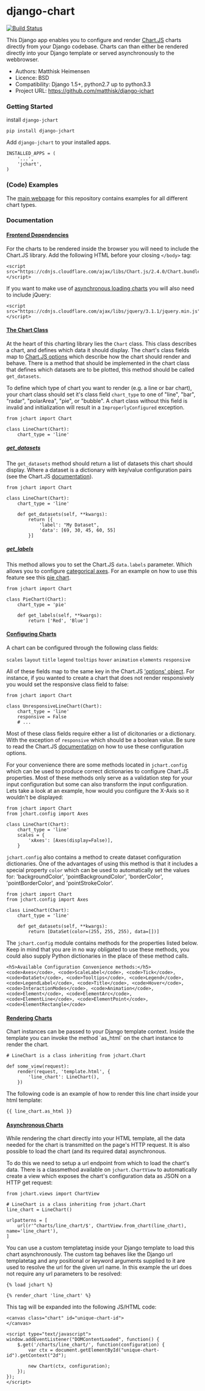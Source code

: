 # django-chart

[![Build Status](https://travis-ci.org/matthisk/django-chart.svg?branch=master)](https://travis-ci.org/matthisk/django-chart)

This Django app enables you to configure and render <a href="http://www.chartjs.org/">Chart.JS</a> charts directly from your Django codebase. Charts can than either be rendered directly into your Django template or served asynchronously to the webbrowser.

- Authors: Matthisk Heimensen
- Licence: BSD
- Compatibility: Django 1.5+, python2.7 up to python3.3
- Project URL: https://github.com/matthisk/django-jchart

### Getting Started

install ``django-jchart``

```
pip install django-jchart
```

Add ``django-jchart`` to your installed apps.

```
INSTALLED_APPS = (
    '...',
    'jchart',
)
```

### (Code) Examples

The [main webpage](http://django-jchart.matthisk.nl/) for this repository contains examples for all different chart types. 

### Documentation

<h4 class="section-title" id="docs-frontend-deps">
    <a class="fragment-link" href="#docs-frontend-deps">
        Frontend Dependencies
    </a>
</h4>

<p>
For the charts to be rendered inside the browser you will
need to include the Chart.JS library. Add the following
HTML before your closing <code>&lt;/body&gt;</code> tag: 
</p>

<pre><code class="language-html">&lt;script src="https://cdnjs.cloudflare.com/ajax/libs/Chart.js/2.4.0/Chart.bundle.min.js"&gt;&lt;/script&gt;</code></pre>

<p>
If you want to make use of <a href="#async-charts">asynchronous loading charts</a>
you will also need to include jQuery:
</p>

<pre><code class="language-html">&lt;script src="https://cdnjs.cloudflare.com/ajax/libs/jquery/3.1.1/jquery.min.js"&gt;&lt;/script&gt;</code></pre>

<h4 class="section-title" id="docs-chart-objects">
    <a class="fragment-link" href="#docs-chart-objects">
        The Chart Class
    </a>
</h4>

<p>
    At the heart of this charting library lies the <code>Chart</code> class. This class describes a chart, and defines which data it should display. The chart's class fields map to <a href="http://www.chartjs.org/docs/#chart-configuration">Chart.JS options</a> which describe how the chart should render and behave. There is a method that should be implemented in the chart class that defines which datasets are to be plotted, this method should be called <code>get_datasets</code>.
</p>

<p>
    To define which type of chart you want to render (e.g. a line or bar chart), your chart class should set it's class field <code>chart_type</code> to one of "line", "bar", "radar", "polarArea", "pie", or "bubble". A chart class without this field is invalid and initialization will result in a <code>ImproperlyConfigured</code> exception.
</p>

<pre><code class="language-python">from jchart import Chart

class LineChart(Chart):
    chart_type = 'line'</code></pre>

<h5 class="section-title" id="docs-get-datasets">
    <a class="fragment-link" href="#docs-get-datasets">
        get_datasets
    </a>
</h5>

<p>
    The <code>get_datasets</code> method should return a list of datasets this chart should display. Where a dataset is a dictionary with key/value configuration pairs (see the Chart.JS <a href="http://www.chartjs.org/docs/#line-chart-dataset-structure">documentation</a>).
</p>

<pre><code class="language-python">from jchart import Chart

class LineChart(Chart):
    chart_type = 'line'

    def get_datasets(self, **kwargs):
        return [{
            'label': "My Dataset",
            'data': [69, 30, 45, 60, 55]
        }]</code></pre>

<h5 class="section-title" id="docs-get-labels">
    <a class="fragment-link" href="#docs-get-labels">
        get_labels
    </a>
</h5>

<p>
    This method allows you to set the Chart.JS <code>data.labels</code> parameter. Which allows you to configure <a href="http://www.chartjs.org/docs/#scales-category-scale">categorical axes</a>. For an example on how to use this feature see this <a href="#pie-chart">pie chart</a>.
</p>

<pre><code class="language-python">from jchart import Chart

class PieChart(Chart):
    chart_type = 'pie'

    def get_labels(self, **kwargs):
        return ['Red', 'Blue']</code></pre>

<h4 class="section-title" id="docs-configuring-charts">
    <a class="fragment-link" href="#docs-configuring-charts">
        Configuring Charts
    </a>
</h4>

<p>
    A chart can be configured through the following class fields:
</p>

<p>
        <code>scales</code>
        <code>layout</code>
        <code>title</code>
        <code>legend</code>
        <code>tooltips</code>
        <code>hover</code>
        <code>animation</code>
        <code>elements</code>
        <code>responsive</code>
</p>

<p>
    All of these fields map to the same key in the Chart.JS <a href="http://www.chartjs.org/docs/#chart-configuration-creating-a-chart-with-options">'options' object</a>. For instance, if you wanted to create a chart that does not render responsively you would set the responsive class field to false:
</p>

<pre><code class="language-python">from jchart import Chart

class UnresponsiveLineChart(Chart):
    chart_type = 'line'
    responsive = False
    # ...</code></pre>

<p>
    Most of these class fields require either a list of dicitonaries or a dictionary. With the exception of <code>responsive</code> which should be a boolean value. Be sure to read the Chart.JS <a href="http://www.chartjs.org/docs/#chart-configuration-common-chart-configuration">documentation</a> on how to use these configuration options.
</p>

<p>
    For your convenience there are some methods located in <code>jchart.config</code> which can be used to produce correct dictionaries to configure Chart.JS properties. Most of these methods only serve as a validation step for your input configuration but some can also transform the input configuration. Lets take a look at an example, how would you configure the X-Axis so it wouldn't be displayed:
</p>

<pre><code class="language-python">from jchart import Chart
from jchart.config import Axes

class LineChart(Chart):
    chart_type = 'line'
    scales = {
        'xAxes': [Axes(display=False)],
    }</code></pre>

<p>
    <code>jchart.config</code> also contains a method to create dataset configuration dictionaries. One of the advantages of using this method is that it includes a special property <code>color</code> which can be used to automatically set the values for: 'backgroundColor', 'pointBackgroundColor', 'borderColor', 'pointBorderColor', and 'pointStrokeColor'.
</p>

<pre><code class="language-python">from jchart import Chart
from jchart.config import Axes

class LineChart(Chart):
    chart_type = 'line'
    
    def get_datasets(self, **kwargs):
        return [DataSet(color=(255, 255, 255), data=[])]</code></pre>

<p>
    The <code>jchart.config</code> module contains methods for the properties listed below. Keep in mind that you are in no way obligated to use these methods, you could also supply Python dictionaries in the place of these method calls.
    
    <h5>Available Configuration Convenience methods:</h5>
    <code>Axes</code>, <code>ScaleLabel</code>, <code>Tick</code>, <code>DataSet</code>, <code>Tooltips</code>, <code>Legend</code>, <code>LegendLabel</code>, <code>Title</code>, <code>Hover</code>, <code>InteractionModes</code>, <code>Animation</code>, <code>Element</code>, <code>ElementArc</code>, <code>ElementLine</code>, <code>ElementPoint</code>, <code>ElementRectangle</code>
</p>

<h4 class="section-title" id="docs-rendering-charts">
    <a class="fragment-link" href="#docs-rendering-charts">
        Rendering Charts
    </a>
</h4>

<p>
    Chart instances can be passed to your Django template context.
    Inside the template you can invoke the method `as_html` on the
    chart instance to render the chart.
</p>

<pre><code class="language-python"># LineChart is a class inheriting from jchart.Chart

def some_view(request):
    render(request, 'template.html', {
        'line_chart': LineChart(),
    })</code></pre>

<p>
    The following code is an example of how to render this line chart
    inside your html template:
</p>

<pre><code class="language-python">&#123;&#123; line_chart.as_html &#125;&#125;</code></pre>

<h4 class="section-title" id="docs-asynchronous-charts">
    <a class="fragment-link" href="#docs-asynchronous-charts">
        Asynchronous Charts
    </a>
</h4>

<p>
    While rendering the chart directly into your HTML template, all the data
    needed for the chart is transmitted on the page's HTTP request. It is
    also possible to load the chart (and its required data) asynchronous.
</p>

<p>
    To do this we need to setup a url endpoint from which to load the chart's data. There is a classmethod available on <code>jchart.ChartView</code> to automatically create a view which exposes the chart's configuration data as JSON on a HTTP get request:
</p>

<pre><code class="language-python">from jchart.views import ChartView

# LineChart is a class inheriting from jchart.Chart
line_chart = LineChart()

urlpatterns = [
    url(r'^charts/line_chart/$', ChartView.from_chart(line_chart), name='line_chart'),
]</code></pre>

<p>
    You can use a custom templatetag inside your Django template to load this chart asynchronously. The custom tag behaves like the Django url templatetag and any positional or keyword arguments supplied to it are used to resolve the url for the given url name. In this example the url does not require any url parameters
    to be resolved:
</p>

<pre><code class="language-python">{&#37; load jchart &#37;}

{&#37; render_chart 'line_chart' &#37;}
</code></pre>

<p>
    This tag will be expanded into the following JS/HTML code:
</p>

<pre><code class="language-html">&lt;canvas class="chart" id="unique-chart-id"&gt;
&lt;/canvas&gt;

&lt;script type="text/javascript"&gt;
window.addEventListener("DOMContentLoaded", function() {
    $.get('/charts/line_chart/', function(configuration) {
        var ctx = document.getElementById("unique-chart-id").getContext("2d");    

        new Chart(ctx, configuration);
    });
});
&lt;/script&gt;</code></pre>
